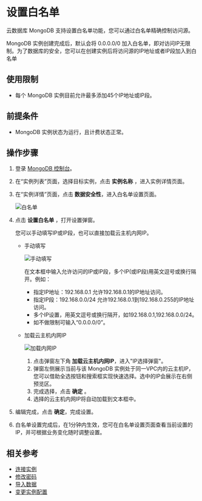 # 设置白名单

云数据库 MongoDB 支持设置白名单功能，您可以通过白名单精确控制访问源。

MongoDB 实例创建完成后，默认会将 0.0.0.0/0 加入白名单，即对访问IP无限制。为了数据库的安全，您可以在创建实例后将访问源的IP地址或者IP段加入到白名单

## 使用限制
- 每个 MongoDB 实例目前允许最多添加45个IP地址或IP段。

## 前提条件
- MongoDB 实例状态为运行，且计费状态正常。

## 操作步骤
1. 登录 [MongoDB 控制台](https://mongodb-console.jdcloud.com/mongodb)。
2. 在“实例列表”页面，选择目标实例，点击 **实例名称** ，进入实例详情页面。
3. 在“实例详情”页面，点击 **数据安全性**，进入白名单设置页面。

   ![白名单](https://github.com/jdcloudcom/cn/blob/master/image/mongodb/mongo-008.png)
4. 点击 **设置白名单** ，打开设置弹窗。	

   您可以手动填写IP或IP段，也可以直接加载云主机内网IP。
   
   - 手动填写
      
     ![手动填写](https://github.com/jdcloudcom/cn/blob/master/image/mongodb/mongo-004.png)

     在文本框中输入允许访问的IP或IP段，多个IP(或IP段)用英文逗号或换行隔开。例如：
     - 指定IP地址：192.168.0.1 允许192.168.0.1的IP地址访问。
     - 指定IP段：192.168.0.0/24 允许192.168.0.1到192.168.0.255的IP地址访问。
     - 多个IP设置，用英文逗号或换行隔开，如192.168.0.1,192.168.0.0/24。
     - 如不做限制可输入“0.0.0.0/0”。
   
   - 加载云主机内网IP
   
     ![加载内网IP](https://github.com/jdcloudcom/cn/blob/master/image/mongodb/mongo-005.png)
  
     1. 点击弹窗左下角 **加载云主机内网IP**，进入"IP选择弹窗"。
     2. 弹窗左侧展示当前与该 MongoDB 实例处于同一VPC内的云主机IP，您可以借助全选按钮和搜索框实现快速选择。选中的IP会展示在右侧预览区。
     3. 完成选择，点击 **确定** 。
     4. 选择的云主机内网IP将自动加载到文本框中。
      
5. 编辑完成，点击 **确定**，完成设置。
6. 白名单设置完成后，在1分钟内生效，您可在白名单设置页面查看当前设置的IP，并可根据业务变化随时调整设置。
		
		
## 相关参考
- [连接实例](Connect-Instance.md)
- [修改密码](../../Operation-Guide/Account-Management/Reset-Password.md)
- [导入数据](Import-Data.md)
- [变更实例配置](../../Operation-Guide/Instance-Management/Modify-Instance-Spec.md)
